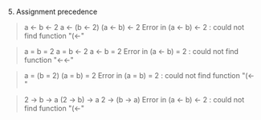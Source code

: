 

5. Assignment precedence

> a <- b <- 2
> a <- (b <- 2)
> (a <- b) <- 2
Error in (a <- b) <- 2 : could not find function "(<-"

> a = b = 2
> a = b <- 2
> a <- b = 2
Error in (a <- b) = 2 : could not find function "<-<-"

> a = (b = 2)
> (a = b) = 2
Error in (a = b) = 2 : could not find function "(<-"

> 2 -> b -> a
> (2 -> b) -> a
> 2 -> (b -> a)
Error in (a <- b) <- 2 : could not find function "(<-"



